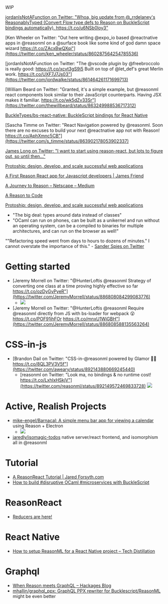 _WIP_

[jordanIsNotAFunction on Twitter: "Whoa, big update from @\_rrdelaney's ReasonablyTyped \(Convert Flow type defs to Reason on BuckleScript bindings automatically\)\. https://t\.co/u6NSb0loy3"](https://twitter.com/jordwalke/status/892660569093701633)

[Ken Wheeler on Twitter: "Out here writing @expo_io based @reactnative apps in @reasonml on a @surface book like some kind of god damn space wizard https://t.co/ZAcxBwQXqi"](https://twitter.com/ken_wheeler/status/860287564254785536)

[jordanIsNotAFunction on Twitter: "The @vscode plugin by @freebroccolo is really good: https://t.co/xcvt3gS9i5 Built on top of @let_def's great Merlin work. https://t.co/UXF7J7Js03"](https://twitter.com/jordwalke/status/861464261171699713)

[William Beard on Twitter: "Granted, it's a simple example, but @reasonml react components look similar to their JavaScript counterparts. Having JSX makes it familiar. https://t.co/wk5dZv33Sr"](https://twitter.com/thewillbeard/status/863249988536717312)

[BuckleTypes/bs-react-native: BuckleScript bindings for React Native](https://github.com/BuckleTypes/bs-react-native)

[Sascha Timme on Twitter: "React Navigation powered by @reasonml. Soon there are no excuses to build your next @reactnative app not with Reason! https://t.co/AphXmnc5CB"](https://twitter.com/s_timme/status/863902178053902337)

[James Long on Twitter: "I want to start using reason-react, but lots to figure out, so until then..."](https://twitter.com/jlongster/status/865281398369898496)

[Protoship: design, develop, and scale successful web applications](https://protoship.io/blog/2017/05/10/an-invitation-to-reasonml.html)

[A First Reason React app for Javascript developers | James Friend](https://jamesfriend.com.au/a-first-reason-react-app-for-js-developers)

[A Journey to Reason – Netscape – Medium](https://medium.com/netscape/a-journey-to-reason-2c2c4cddc012)

[A Reason to Code](https://dev.to/kayis/a-reason-to-code)

[Protoship: design, develop, and scale successful web applications](https://protoship.io/blog/2017/05/10/an-invitation-to-reasonml.html)
- "The big deal: types around data instead of classes"
- "OCaml can run on phones, can be built as a unikernel and run without an operating system, can be a compiled to binaries for multiple architectures, and can run on the browser as well!"

""Refactoring speed went from days to hours to dozens of minutes\." I cannot overstate the importance of this\." - [Sander Spies on Twitter](https://twitter.com/Sander_Spies/status/906389040940937221)

# Getting started
- [Jeremy Morrell on Twitter: "@HunterLoftis @reasonml Strategy of converting one class at a time proving highly effective so far https://t.co/ozDyGyPyeR"](https://twitter.com/JeremyMorrell/status/886808084299083776)
  - ![](https://pbs.twimg.com/media/DE6TM2nU0AAoaUs.jpg)
- [Jeremy Morrell on Twitter: "@HunterLoftis @reasonml Require @reasonml directly from JS with bs-loader for webpack 😲 https://t.co/POF91jhFOr https://t.co/mnxU1WiGBH"](https://twitter.com/JeremyMorrell/status/886808588135563264)

# CSS-in-js
- [Brandon Dail on Twitter: "CSS-in-@reasonml powered by Glamor 👨‍💻 https://t.co/8QL3PV3V5f"](https://twitter.com/aweary/status/892143880669245440)
  - [reasonml on Twitter: "Look ma, no bindings & no runtime cost! https://t.co/LxhIxHSkjV"](https://twitter.com/reasonml/status/892149572469833728)
![](https://pbs.twimg.com/media/DGGH7EUUAAArHkR.jpg)

# Active, Realish Projects
- [mike\-engel/Barnacal: A simple menu bar app for viewing a calendar](https://github.com/mike-engel/Barnacal) using Reason + Electron
  - ![](https://github.com/mike-engel/Barnacal/raw/master/screenshot.png)
- [jaredly/isomagic\-todos](https://github.com/jaredly/isomagic-todos) native server/react frontend, and isomorphism all in @reasonml

# Tutorial
- [A ReasonReact Tutorial | Jared Forsyth.com](https://jaredforsyth.com/2017/07/05/a-reason-react-tutorial/)
- [How to build \#disruptive OCaml \#microservices with BuckleScript](https://medium.com/dailyjs/how-to-build-disruptive-ocaml-microservices-with-bucklescript-8c2f774f67cd)

# ReasonReact
- [Reducers are here!](https://reasonml.github.io/reason-react/blog.html#reducers-are-here)

# React Native
- [How to setup ReasonML for a React Native project – Tech Distillation](https://blog.behrends.io/how-to-setup-reasonml-for-a-react-native-project-8c51f1cc1d34)

# Graphql
- [When Reason meets GraphQL – Hackages Blog](https://blog.hackages.io/when-reason-meets-graphql-90c66eb5570a)
- [mhallin/graphql\_ppx: GraphQL PPX rewriter for Bucklescript/ReasonML](https://github.com/mhallin/graphql_ppx) might be even better